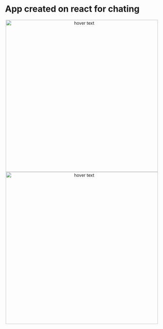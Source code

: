 # App created on react for chating
<p align="center" display="flex">
  <img src="https://i.ibb.co/fdZ3fkL/img-site2.png" width="500" height="500" title="hover text">
  <img src="https://i.ibb.co/w4KHyXs/img-site3.png" width="500" height="500" title="hover text">
</p>
